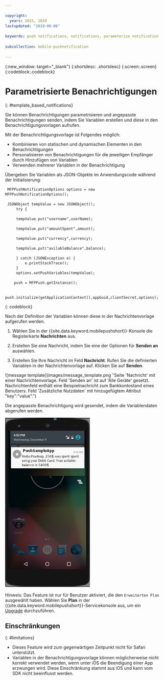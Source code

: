 ```yaml
---

copyright:
  years: 2015, 2019
lastupdated: "2019-06-06"

keywords: push notifications, notifications, parameterize notification

subcollection: mobile-pushnotification

---
```


{:new_window: target="_blank"}
{:shortdesc: .shortdesc}
{:screen:.screen}
{:codeblock:.codeblock}

# Parametrisierte Benachrichtigungen
{: #template_based_notifications}

Sie können Benachrichtigungen parametrisieren und angepasste Benachrichtigungen senden, indem Sie Variablen erstellen und diese in den Benachrichtigungsvorlagen aufrufen.

Mit der Benachrichtigungsvorlage ist Folgendes möglich:

 - Kombinieren von statischen und dynamischen Elementen in den Benachrichtigungen
 - Personalisieren von Benachrichtigungen für die jeweiligen Empfänger durch Hinzufügen von Variablen
 - Verwenden mehrerer Variablen in der Benachrichtigung 

Übergeben Sie Variablen als JSON-Objekte im Anwendungscode während der Initialisierung:

    
   ```
    MFPPushNotificationOptions options = new MFPPushNotificationOptions();

    JSONObject tempValue = new JSONObject();
        try {
        
		tempValue.put("username",userName);
        
        tempValue.put("amountSpent",amount);
		
        tempValue.put("currency",currency);
		
        tempValue.put("avilableBalance",balance);
        
		} catch (JSONException e) {
            e.printStackTrace();
        }
        options.setPushVariables(tempValue); 
	   
	   push = MFPPush.getInstance();

       push.initialize(getApplicationContext(),appGuid,clientSecret,options);
   ```
{: codeblock}


Nach der Definition der Variablen können diese in der Nachrichtenvorlage aufgerufen werden.

1. Wählen Sie in der {{site.data.keyword.mobilepushshort}}-Konsole die Registerkarte **Nachrichten** aus.

2. Erstellen Sie eine Nachricht, indem Sie eine der Optionen für **Senden an** auswählen.

3. Erstellen Sie Ihre Nachricht im Feld **Nachricht**.  Rufen Sie die definierten Variablen in der Nachrichtenvorlage auf. Klicken Sie auf **Senden**.

![message template](images/message_template.png "Seite 'Nachricht' mit einer Nachrichtenvorlage. Feld 'Senden an' ist auf 'Alle Geräte' gesetzt. Nachrichtenfeld enthält eine Beispielnachricht zum Bankkontostand eines Benutzers. Feld 'Zusätzliche Nutzdaten' mit hinzugefügtem Attribut "key":"value".")

Die angepasste Benachrichtigung wird gesendet, indem die Variablendaten abgerufen werden.

![Nachrichtenbeispiel](images/message_template_example.jpg "Beispielbenachrichtigung auf der Basis der Nachrichtenvorlage")

Hinweis: Das Feature ist nur für Benutzer aktiviert, die den `Erweiterten Plan` ausgewählt haben. Wählen Sie **Plan** in der {{site.data.keyword.mobilepushshort}}-Servicekonsole aus, um ein [Upgrade](https://cloud.ibm.com/docs/account?topic=account-changing#changing) durchzuführen.

## Einschränkungen
{: #limitations}

 - Dieses Feature wird zum gegenwärtigen Zeitpunkt nicht für Safari unterstützt.
 - Variablen in der Benachrichtigungsvorlage können möglicherweise nicht korrekt verwendet werden, wenn unter iOS die Beendigung einer App erzwungen wird. Diese Einschränkung stammt aus iOS und kann vom SDK nicht beeinflusst werden.

